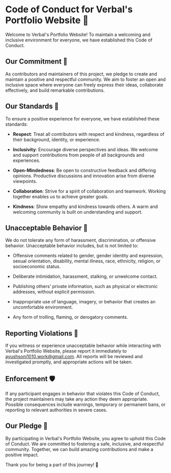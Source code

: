 # Code of Conduct for Verbal's Portfolio Website 🤝

Welcome to Verbal's Portfolio Website! To maintain a welcoming and inclusive environment for everyone, we have established this Code of Conduct.

## Our Commitment 💫

As contributors and maintainers of this project, we pledge to create and maintain a positive and respectful community. We aim to foster an open and inclusive space where everyone can freely express their ideas, collaborate effectively, and build remarkable contributions.

## Our Standards 🌟

To ensure a positive experience for everyone, we have established these standards:

- **Respect**: Treat all contributors with respect and kindness, regardless of their background, identity, or experience.

- **Inclusivity**: Encourage diverse perspectives and ideas. We welcome and support contributions from people of all backgrounds and experiences.

- **Open-Mindedness**: Be open to constructive feedback and differing opinions. Productive discussions and innovation arise from diverse viewpoints.

- **Collaboration**: Strive for a spirit of collaboration and teamwork. Working together enables us to achieve greater goals.

- **Kindness**: Show empathy and kindness towards others. A warm and welcoming community is built on understanding and support.

## Unacceptable Behavior 🚫

We do not tolerate any form of harassment, discrimination, or offensive behavior. Unacceptable behavior includes, but is not limited to:

- Offensive comments related to gender, gender identity and expression, sexual orientation, disability, mental illness, race, ethnicity, religion, or socioeconomic status.

- Deliberate intimidation, harassment, stalking, or unwelcome contact.

- Publishing others' private information, such as physical or electronic addresses, without explicit permission.

- Inappropriate use of language, imagery, or behavior that creates an uncomfortable environment.

- Any form of trolling, flaming, or derogatory comments.

## Reporting Violations 🚀

If you witness or experience unacceptable behavior while interacting with Verbal's Portfolio Website, please report it immediately to [ayushsoni1010.work@gmail.com](mailto:ayushsoni1010.work@gmail.com). All reports will be reviewed and investigated promptly, and appropriate actions will be taken.

## Enforcement 🛡️

If any participant engages in behavior that violates this Code of Conduct, the project maintainers may take any action they deem appropriate. Possible consequences include warnings, temporary or permanent bans, or reporting to relevant authorities in severe cases.

## Our Pledge 🤗

By participating in Verbal's Portfolio Website, you agree to uphold this Code of Conduct. We are committed to fostering a safe, inclusive, and respectful community. Together, we can build amazing contributions and make a positive impact.

Thank you for being a part of this journey! 🙏
